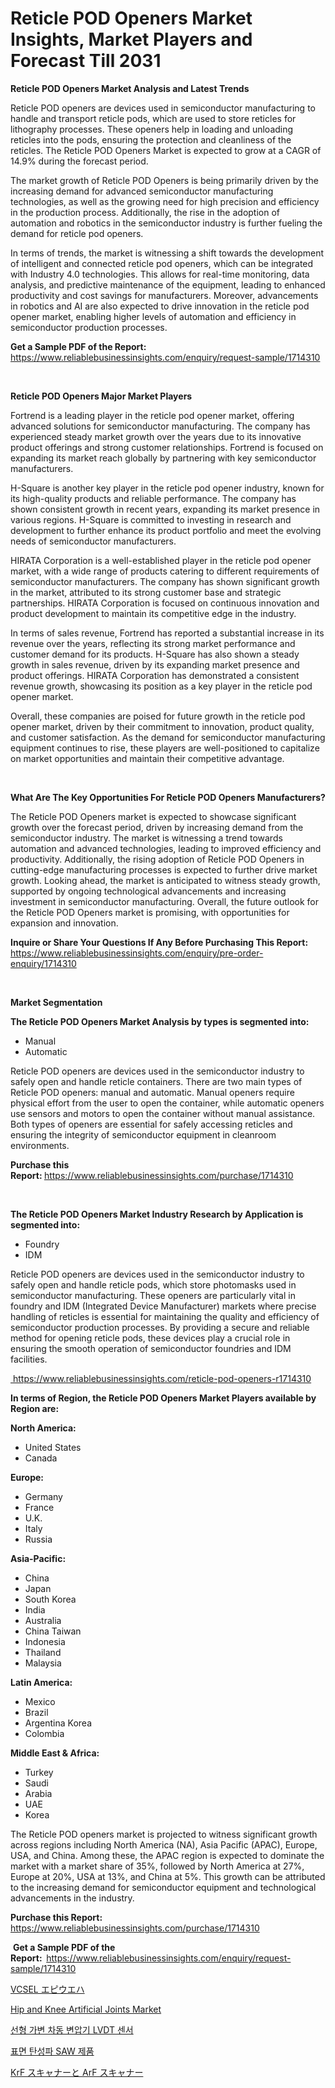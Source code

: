 <p><h1>Reticle POD Openers Market Insights, Market Players and Forecast Till 2031</h1></p><p><strong>Reticle POD Openers Market Analysis and Latest Trends</strong></p>
<p><p>Reticle POD openers are devices used in semiconductor manufacturing to handle and transport reticle pods, which are used to store reticles for lithography processes. These openers help in loading and unloading reticles into the pods, ensuring the protection and cleanliness of the reticles. The Reticle POD Openers Market is expected to grow at a CAGR of 14.9% during the forecast period.</p><p>The market growth of Reticle POD Openers is being primarily driven by the increasing demand for advanced semiconductor manufacturing technologies, as well as the growing need for high precision and efficiency in the production process. Additionally, the rise in the adoption of automation and robotics in the semiconductor industry is further fueling the demand for reticle pod openers.</p><p>In terms of trends, the market is witnessing a shift towards the development of intelligent and connected reticle pod openers, which can be integrated with Industry 4.0 technologies. This allows for real-time monitoring, data analysis, and predictive maintenance of the equipment, leading to enhanced productivity and cost savings for manufacturers. Moreover, advancements in robotics and AI are also expected to drive innovation in the reticle pod opener market, enabling higher levels of automation and efficiency in semiconductor production processes.</p></p>
<p><strong>Get a Sample PDF of the Report:&nbsp;</strong> <a href="https://www.reliablebusinessinsights.com/enquiry/request-sample/1714310">https://www.reliablebusinessinsights.com/enquiry/request-sample/1714310</a></p>
<p>&nbsp;</p>
<p><strong>Reticle POD Openers Major Market Players</strong></p>
<p><p>Fortrend is a leading player in the reticle pod opener market, offering advanced solutions for semiconductor manufacturing. The company has experienced steady market growth over the years due to its innovative product offerings and strong customer relationships. Fortrend is focused on expanding its market reach globally by partnering with key semiconductor manufacturers.</p><p>H-Square is another key player in the reticle pod opener industry, known for its high-quality products and reliable performance. The company has shown consistent growth in recent years, expanding its market presence in various regions. H-Square is committed to investing in research and development to further enhance its product portfolio and meet the evolving needs of semiconductor manufacturers.</p><p>HIRATA Corporation is a well-established player in the reticle pod opener market, with a wide range of products catering to different requirements of semiconductor manufacturers. The company has shown significant growth in the market, attributed to its strong customer base and strategic partnerships. HIRATA Corporation is focused on continuous innovation and product development to maintain its competitive edge in the industry.</p><p>In terms of sales revenue, Fortrend has reported a substantial increase in its revenue over the years, reflecting its strong market performance and customer demand for its products. H-Square has also shown a steady growth in sales revenue, driven by its expanding market presence and product offerings. HIRATA Corporation has demonstrated a consistent revenue growth, showcasing its position as a key player in the reticle pod opener market.</p><p>Overall, these companies are poised for future growth in the reticle pod opener market, driven by their commitment to innovation, product quality, and customer satisfaction. As the demand for semiconductor manufacturing equipment continues to rise, these players are well-positioned to capitalize on market opportunities and maintain their competitive advantage.</p></p>
<p>&nbsp;</p>
<p><strong>What Are The Key Opportunities For Reticle POD Openers Manufacturers?</strong></p>
<p><p>The Reticle POD Openers market is expected to showcase significant growth over the forecast period, driven by increasing demand from the semiconductor industry. The market is witnessing a trend towards automation and advanced technologies, leading to improved efficiency and productivity. Additionally, the rising adoption of Reticle POD Openers in cutting-edge manufacturing processes is expected to further drive market growth. Looking ahead, the market is anticipated to witness steady growth, supported by ongoing technological advancements and increasing investment in semiconductor manufacturing. Overall, the future outlook for the Reticle POD Openers market is promising, with opportunities for expansion and innovation.</p></p>
<p><strong>Inquire or Share Your Questions If Any Before Purchasing This Report:</strong> <a href="https://www.reliablebusinessinsights.com/enquiry/pre-order-enquiry/1714310">https://www.reliablebusinessinsights.com/enquiry/pre-order-enquiry/1714310</a></p>
<p>&nbsp;</p>
<p><strong>Market Segmentation</strong></p>
<p><strong>The Reticle POD Openers Market Analysis by types is segmented into:</strong></p>
<p><ul><li>Manual</li><li>Automatic</li></ul></p>
<p><p>Reticle POD openers are devices used in the semiconductor industry to safely open and handle reticle containers. There are two main types of Reticle POD openers: manual and automatic. Manual openers require physical effort from the user to open the container, while automatic openers use sensors and motors to open the container without manual assistance. Both types of openers are essential for safely accessing reticles and ensuring the integrity of semiconductor equipment in cleanroom environments.</p></p>
<p><strong>Purchase this Report:&nbsp;</strong><a href="https://www.reliablebusinessinsights.com/purchase/1714310">https://www.reliablebusinessinsights.com/purchase/1714310</a></p>
<p>&nbsp;</p>
<p><strong>The Reticle POD Openers Market Industry Research by Application is segmented into:</strong></p>
<p><ul><li>Foundry</li><li>IDM</li></ul></p>
<p><p>Reticle POD openers are devices used in the semiconductor industry to safely open and handle reticle pods, which store photomasks used in semiconductor manufacturing. These openers are particularly vital in foundry and IDM (Integrated Device Manufacturer) markets where precise handling of reticles is essential for maintaining the quality and efficiency of semiconductor production processes. By providing a secure and reliable method for opening reticle pods, these devices play a crucial role in ensuring the smooth operation of semiconductor foundries and IDM facilities.</p></p>
<p><a href="https://www.reliablebusinessinsights.com/reticle-pod-openers-r1714310">&nbsp;https://www.reliablebusinessinsights.com/reticle-pod-openers-r1714310</a></p>
<p><strong>In terms of Region, the Reticle POD Openers Market Players available by Region are:</strong></p>
<p>
    <p> <strong> North America: </strong>
        <ul>
            <li>United States</li>
            <li>Canada</li>
        </ul>
        </p> 
    <p> <strong> Europe: </strong>
        <ul>
            <li>Germany</li>
            <li>France</li>
            <li>U.K.</li>
            <li>Italy</li>
            <li>Russia</li>
        </ul>
        </p> 
    <p> <strong> Asia-Pacific: </strong>
        <ul>
            <li>China</li>
            <li>Japan</li>
            <li>South Korea</li>
            <li>India</li>
            <li>Australia</li>
            <li>China Taiwan</li>
            <li>Indonesia</li>
            <li>Thailand</li>
            <li>Malaysia</li>
        </ul>
        </p> 
    <p> <strong> Latin America: </strong>
        <ul>
            <li>Mexico</li>
            <li>Brazil</li>
            <li>Argentina Korea</li>
            <li>Colombia</li>
        </ul>
        </p> 
    <p> <strong> Middle East & Africa: </strong>
        <ul>
            <li>Turkey</li>
            <li>Saudi</li>
            <li>Arabia</li>
            <li>UAE</li>
            <li>Korea</li>
        </ul>
    </p>
    </p>
<p><p>The Reticle POD openers market is projected to witness significant growth across regions including North America (NA), Asia Pacific (APAC), Europe, USA, and China. Among these, the APAC region is expected to dominate the market with a market share of 35%, followed by North America at 27%, Europe at 20%, USA at 13%, and China at 5%. This growth can be attributed to the increasing demand for semiconductor equipment and technological advancements in the industry.</p></p>
<p><strong>Purchase this Report: </strong><a href="https://www.reliablebusinessinsights.com/purchase/1714310">https://www.reliablebusinessinsights.com/purchase/1714310</a></p>
<p>&nbsp;<strong>Get a Sample PDF of the Report:&nbsp;&nbsp;</strong><a href="https://www.reliablebusinessinsights.com/enquiry/request-sample/1714310">https://www.reliablebusinessinsights.com/enquiry/request-sample/1714310</a></p>
<p><strong></strong></p>
<p><p><a href="https://github.com/DayanaRunolfsdottir/Market-Research-Report-List-1/blob/main/4744010113315.md">VCSEL エピウエハ</a></p><p><a href="https://github.com/kosella/Market-Research-Report-List-3/blob/main/hip-and-knee-artificial-joints-market.md">Hip and Knee Artificial Joints Market</a></p><p><a href="https://github.com/giancarlo642004/Market-Research-Report-List-1/blob/main/5812926124070.md">선형 가변 차동 변압기 LVDT 센서</a></p><p><a href="https://github.com/rustymarie2024/Market-Research-Report-List-1/blob/main/6523543124071.md">표면 탄성파 SAW 제품</a></p><p><a href="https://github.com/VinceMarvin1/Market-Research-Report-List-1/blob/main/2057732113314.md">KrF スキャナーと ArF スキャナー</a></p></p>